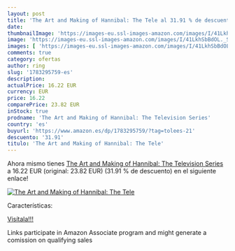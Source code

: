 ```yaml
---
layout: post
title: 'The Art and Making of Hannibal: The Tele al 31.91 % de descuento'
date: 
thumbnailImage: 'https://images-eu.ssl-images-amazon.com/images/I/41LkhSbBdOL._SL200_.jpg'
image: 'https://images-eu.ssl-images-amazon.com/images/I/41LkhSbBdOL._SL200_.jpg'
images: [ 'https://images-eu.ssl-images-amazon.com/images/I/41LkhSbBdOL._SL200_.jpg' ]
comments: true
category: ofertas
author: ring
slug: '1783295759-es'
description:
actualPrice: 16.22 EUR
currency: EUR
price: 16.22
comparePrice: 23.82 EUR
inStock: true
prodname: 'The Art and Making of Hannibal: The Television Series'
country: 'es'
buyurl: 'https://www.amazon.es/dp/1783295759/?tag=tolees-21'
descuento: '31.91'
titulo: 'The Art and Making of Hannibal: The Tele'
---
```


Ahora mismo tienes [The Art and Making of Hannibal: The Television Series](https://www.amazon.es/dp/1783295759/?tag=tolees-21) a 16.22 EUR (original: 23.82 EUR) (31.91 %  de descuento) en el siguiente enlace!

[![The Art and Making of Hannibal: The Tele](https://images-eu.ssl-images-amazon.com/images/I/41LkhSbBdOL._SL200_.jpg)](https://www.amazon.es/dp/1783295759/?tag=tolees-21)

Características:


[Visítala!!!](https://www.amazon.es/dp/1783295759/?tag=tolees-21)

Links participate in Amazon Associate program and might generate a comission on qualifying sales
